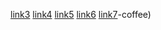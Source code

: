 [link3](https://www.healthline.com/nutrition/top-evidence-based-health-benefits-of-coffee)
[link4](https://ucsdguardian.org/)
[link5](https://ucsdguardian.org/)
[link6](https://en.wikipedia.org/wiki/OK)
[link7](https://www.healthline.com/nutrition/top-evidence-based-health-benefits-of)-coffee)